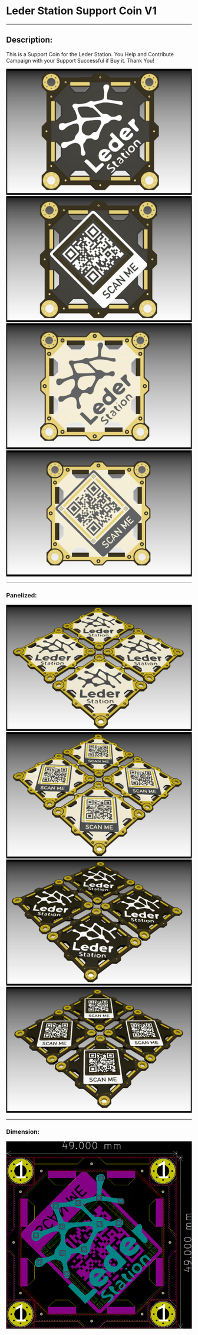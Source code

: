 # Leder Station Support Coin V1

---

## Description:

This is a Support Coin for the Leder Station. You Help and Contribute Campaign with your Support Successful if Buy it. Thank You!

![](/img/1.jpg)
![](/img/2.jpg)
![](/img/3.jpg)
![](/img/4.jpg)

---

### Panelized:

![](/img/6.jpg)
![](/img/7.jpg)
![](/img/8.jpg)
![](/img/9.jpg)

---

### Dimension:

![](/img/5.jpg)
